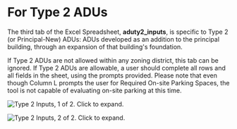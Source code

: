 # For Type 2 ADUs

The third tab of the Excel Spreadsheet, **aduty2\_inputs**, is specific to Type 2 (or Principal-New) ADUs: ADUs developed as an addition to the principal building, through an expansion of that building's foundation.

If Type 2 ADUs are not allowed within any zoning district, this tab can be ignored. If Type 2 ADUs are allowable, a user should complete all rows and all fields in the sheet, using the prompts provided. Please note that even though Column L prompts the user for Required On-site Parking Spaces, the tool is not capable of evaluating on-site parking at this time.

![Type 2 Inputs, 1 of 2. Click to expand.](../../.gitbook/assets/aduty2\_inputs.png)

![Type 2 Inputs, 2 of 2. Click to expand.](../../.gitbook/assets/aduty2\_inputs2.png)
